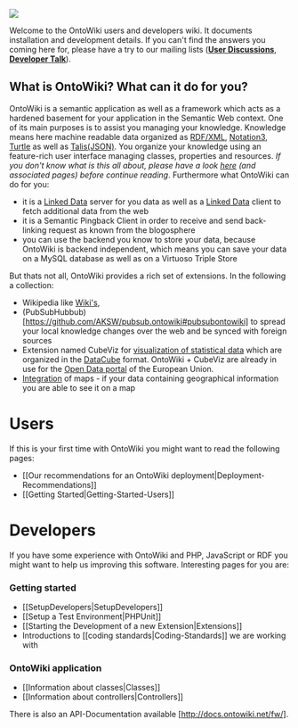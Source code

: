 ![](https://raw.github.com/wiki/AKSW/OntoWiki/images/owHeader.png)

Welcome to the OntoWiki users and developers wiki. It documents installation and development details. If you can't find the answers you coming here for, please have a try to our mailing lists ([**User Discussions**](http://groups.google.com/group/ontowiki-user), [**Developer Talk**](http://lists.informatik.uni-leipzig.de/mailman/listinfo/ontowiki-dev)). 

## What is OntoWiki? What can it do for you?

OntoWiki is a semantic application as well as a framework which acts as a hardened basement for your application in the Semantic Web context. One of its main purposes is to assist you managing your knowledge. Knowledge means here machine readable data organized as [RDF/XML](http://en.wikipedia.org/wiki/RDF/XML), [Notation3](http://en.wikipedia.org/wiki/Notation3), [Turtle](http://en.wikipedia.org/wiki/Turtle_(syntax)) as well as [Talis(JSON)](http://docs.api.talis.com/platform-api/output-types/rdf-json). You organize your knowledge using an feature-rich user interface managing classes, properties and resources. *If you don't know what is this all about, please have a look [here](http://en.wikipedia.org/wiki/Semantic_Web) (and associated pages) before continue reading*. Furthermore what OntoWiki can do for you:
* it is a [Linked Data](http://www.w3.org/standards/semanticweb/data) server for you data as well as a [Linked Data](http://www.w3.org/standards/semanticweb/data) client to fetch additional data from the web
* it is a Semantic Pingback Client in order to receive and send back-linking request as known from the blogosphere
* you can use the backend you know to store your data, because OntoWiki is backend independent, which means you can save your data on a MySQL database as well as on a Virtuoso Triple Store

But thats not all, OntoWiki provides a rich set of extensions. In the following a collection:
* Wikipedia like [Wiki's](https://github.com/AKSW/article.ontowiki/wiki), 
* (PubSubHubbub)[https://github.com/AKSW/pubsub.ontowiki#pubsubontowiki] to spread your local knowledge changes over the web and be synced with foreign sources 
* Extension named CubeViz for [visualization of statistical data](https://github.com/AKSW/cubeviz.ontowiki/wiki) which are organized in the [DataCube](http://www.w3.org/TR/vocab-data-cube/) format. OntoWiki + CubeViz are already in use for the [Open Data portal](http://open-data.europa.eu/open-data/de/apps) of the European Union.
* [Integration](https://github.com/AKSW/map.ontowiki) of maps - if your data containing geographical information you are able to see it on a map

# Users

If this is your first time with OntoWiki you might want to read the following pages:
* [[Our recommendations for an OntoWiki deployment|Deployment-Recommendations]]
* [[Getting Started|Getting-Started-Users]]

# Developers

If you have some experience with OntoWiki and PHP, JavaScript or RDF you might want to help us improving this software. Interesting pages for you are:

### Getting started
* [[SetupDevelopers|SetupDevelopers]]
* [[Setup a Test Environment|PHPUnit]]
* [[Starting the Development of a new Extension|Extensions]]
* Introductions to [[coding standards|Coding-Standards]] we are working with

### OntoWiki application
* [[Information about classes|Classes]]
* [[Information about controllers|Controllers]]

There is also an API-Documentation available [http://docs.ontowiki.net/fw/].